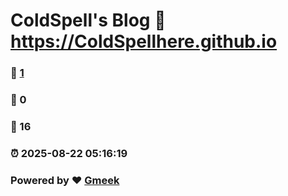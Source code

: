 # ColdSpell's Blog :link: https://ColdSpellhere.github.io 
### :page_facing_up: [1](https://ColdSpellhere.github.io/tag.html) 
### :speech_balloon: 0 
### :hibiscus: 16 
### :alarm_clock: 2025-08-22 05:16:19 
### Powered by :heart: [Gmeek](https://github.com/Meekdai/Gmeek)
